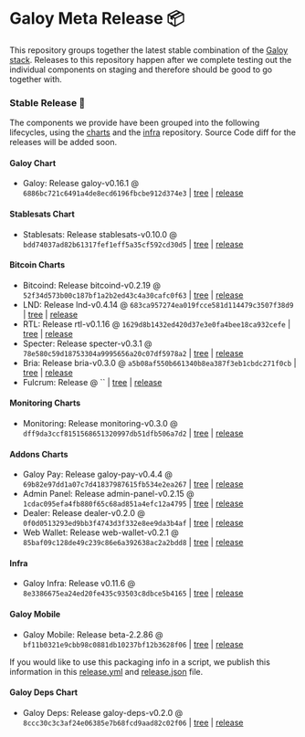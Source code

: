 # Galoy Meta Release 📦

This repository groups together the latest stable combination of the [Galoy stack](https://github.com/GaloyMoney/awesome-galoy#tech-components).
Releases to this repository happen after we complete testing out the individual components on staging and therefore should be good to go together with.

### Stable Release 🎉

The components we provide have been grouped into the following lifecycles, using the [charts](https://github.com/GaloyMoney/charts) and the [infra](https://github.com/GaloyMoney/galoy-infra) repository.
Source Code diff for the releases will be added soon.

#### Galoy Chart
- Galoy: Release galoy-v0.16.1 @ `6886bc721c6491a4de8ecd6196fbcbe912d374e3` | [tree](https://github.com/GaloyMoney/charts/tree/6886bc721c6491a4de8ecd6196fbcbe912d374e3/charts/galoy) | [release](https://github.com/GaloyMoney/charts/releases/tag/galoy-v0.16.1)

#### Stablesats Chart
- Stablesats: Release stablesats-v0.10.0 @ `bdd74037ad82b61317fef1eff5a35cf592cd30d5` | [tree](https://github.com/GaloyMoney/charts/tree/bdd74037ad82b61317fef1eff5a35cf592cd30d5/charts/stablesats) | [release](https://github.com/GaloyMoney/charts/releases/tag/stablesats-v0.10.0)

#### Bitcoin Charts
- Bitcoind: Release bitcoind-v0.2.19 @ `52f34d573b00c187bf1a2b2ed43c4a30cafc0f63` | [tree](https://github.com/GaloyMoney/charts/tree/52f34d573b00c187bf1a2b2ed43c4a30cafc0f63/charts/bitcoind) | [release](https://github.com/GaloyMoney/charts/releases/tag/bitcoind-v0.2.19)
- LND: Release lnd-v0.4.14 @ `683ca957274ea019fcce581d114479c3507f38d9` | [tree](https://github.com/GaloyMoney/charts/tree/683ca957274ea019fcce581d114479c3507f38d9/charts/lnd) | [release](https://github.com/GaloyMoney/charts/releases/tag/lnd-v0.4.14)
- RTL: Release rtl-v0.1.16 @ `1629d8b1432ed420d37e3e0fa4bee18ca932cefe` | [tree](https://github.com/GaloyMoney/charts/tree/1629d8b1432ed420d37e3e0fa4bee18ca932cefe/charts/rtl) | [release](https://github.com/GaloyMoney/charts/releases/tag/rtl-v0.1.16)
- Specter: Release specter-v0.3.1 @ `78e580c59d18753304a9995656a20c07df5978a2` | [tree](https://github.com/GaloyMoney/charts/tree/78e580c59d18753304a9995656a20c07df5978a2/charts/specter) | [release](https://github.com/GaloyMoney/charts/releases/tag/specter-v0.3.1)
- Bria: Release bria-v0.3.0 @ `a5b08af550b661340b8ea387f3eb1cbdc271f0cb` | [tree](https://github.com/GaloyMoney/charts/tree/a5b08af550b661340b8ea387f3eb1cbdc271f0cb/charts/bria) | [release](https://github.com/GaloyMoney/charts/releases/tag/bria-v0.3.0)
- Fulcrum: Release  @ `` | [tree](https://github.com/GaloyMoney/charts/tree//charts/fulcrum) | [release](https://github.com/GaloyMoney/charts/releases/tag/)

#### Monitoring Charts
- Monitoring: Release monitoring-v0.3.0 @ `dff9da3ccf8151568651320997db51dfb506a7d2` | [tree](https://github.com/GaloyMoney/charts/tree/dff9da3ccf8151568651320997db51dfb506a7d2/charts/monitoring) | [release](https://github.com/GaloyMoney/charts/releases/tag/monitoring-v0.3.0)

#### Addons Charts
- Galoy Pay: Release galoy-pay-v0.4.4 @ `69b82e97dd1a07c7d41837987615fb534e2ea267` | [tree](https://github.com/GaloyMoney/charts/tree/69b82e97dd1a07c7d41837987615fb534e2ea267/charts/galoy-pay) | [release](https://github.com/GaloyMoney/charts/releases/tag/galoy-pay-v0.4.4)
- Admin Panel: Release admin-panel-v0.2.15 @ `1cdac095efa4fb880f65c68ad851a4efc12a4795` | [tree](https://github.com/GaloyMoney/charts/tree/1cdac095efa4fb880f65c68ad851a4efc12a4795/charts/admin-panel) | [release](https://github.com/GaloyMoney/charts/releases/tag/admin-panel-v0.2.15)
- Dealer: Release dealer-v0.2.0 @ `0f0d0513293ed9bb3f4743d3f332e8ee9da3b4af` | [tree](https://github.com/GaloyMoney/charts/tree/0f0d0513293ed9bb3f4743d3f332e8ee9da3b4af/charts/dealer) | [release](https://github.com/GaloyMoney/charts/releases/tag/dealer-v0.2.0)
- Web Wallet: Release web-wallet-v0.2.1 @ `85baf09c128de49c239c86e6a392638ac2a2bdd8` | [tree](https://github.com/GaloyMoney/charts/tree/85baf09c128de49c239c86e6a392638ac2a2bdd8/charts/web-wallet) | [release](https://github.com/GaloyMoney/charts/releases/tag/web-wallet-v0.2.1)

#### Infra

- Galoy Infra: Release v0.11.6 @ `8e3386675ea24ed20fe435c93503c8dbce5b4165` | [tree](https://github.com/GaloyMoney/galoy-infra/tree/8e3386675ea24ed20fe435c93503c8dbce5b4165) | [release](https://github.com/GaloyMoney/galoy-infra/releases/tag/v0.11.6)

#### Galoy Mobile

- Galoy Mobile: Release beta-2.2.86 @ `bf11b0321e9cbb98c0881db10237bf12b3628f06` | [tree](https://github.com/GaloyMoney/galoy-mobile/tree/bf11b0321e9cbb98c0881db10237bf12b3628f06) | [release](https://github.com/GaloyMoney/galoy-mobile/releases/tag/beta-2.2.86)

If you would like to use this packaging info in a script, we publish this information in this [release.yml](./release.yml) and [release.json](./release.json) file.

#### Galoy Deps Chart
- Galoy Deps: Release galoy-deps-v0.2.0 @ `8ccc30c3c3af24e06385e7b68fcd9aad82c02f06` | [tree](https://github.com/GaloyMoney/charts/tree/8ccc30c3c3af24e06385e7b68fcd9aad82c02f06/charts/galoy-deps) | [release](https://github.com/GaloyMoney/charts/releases/tag/galoy-deps-v0.2.0)

